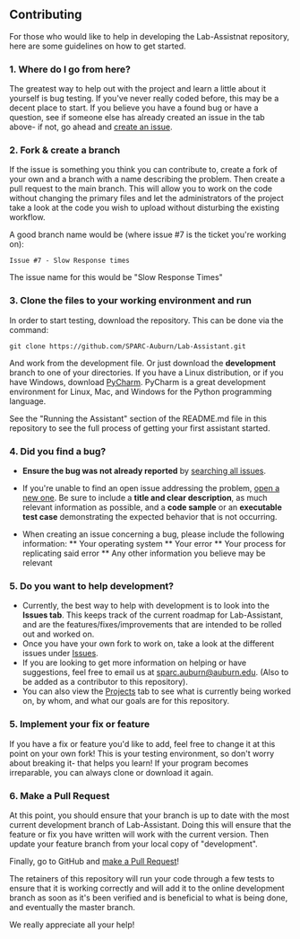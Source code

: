 ## Contributing

For those who would like to help in developing the Lab-Assistnat repository, here are some guidelines on how to get started.

### 1. Where do I go from here?

The greatest way to help out with  the project and learn a little about it yourself is bug testing. 
If you've never really coded before, this may be a decent place to start.
If you believe you have a found bug or have a question, see if someone else has already created an issue in the tab above-
if not, go ahead and [create an issue](https://github.com/SPARC-Auburn/Lab-Assistant/issues/new).

### 2. Fork & create a branch

If the issue is something you think you can contribute to, create a fork of your own and a branch with a name
describing the problem. Then create a pull request to the main branch. This will allow you to work on the code
without changing the primary files and let the administrators of the project take a look at the code you wish to upload without disturbing the existing workflow.

A good branch name would be (where issue #7 is the ticket you're working on):

```
Issue #7 - Slow Response times
```

The issue name for this would be "Slow Response Times"

### 3. Clone the files to your working environment and run

In order to start testing, download the repository. This can be done via the command:

```
git clone https://github.com/SPARC-Auburn/Lab-Assistant.git
```

And work from the development file.
Or just download the **development** branch to one of your directories.
If you have a Linux distribution, or if you have Windows, download [PyCharm](https://www.jetbrains.com/pycharm/download/#section=windows). PyCharm is a great development environment for Linux, Mac, and Windows for the Python programming language.

See the "Running the Assistant" section of the README.md file in this repository to see the full process of getting your first assistant started.

### 4. Did you find a bug?

* **Ensure the bug was not already reported** by [searching all
  issues](https://github.com/SPARC-Auburn/Lab-Assistant/issues).

* If you're unable to find an open issue addressing the problem, [open a new
  one](https://github.com/SPARC-Auburn/Lab-Assistant/issues/new).  Be sure to
  include a **title and clear description**, as much relevant information as
  possible, and a **code sample** or an **executable test case** demonstrating
  the expected behavior that is not occurring.

* When creating an issue concerning a bug, please include the following information:
  ** Your operating system
  ** Your error
  ** Your process for replicating said error
  ** Any other information you believe may be relevant
  
### 5. Do you want to help development?

 * Currently, the best way to help with development is to look into the **Issues tab**. This keeps track of the current roadmap
 for Lab-Assistant, and are the features/fixes/improvements that are intended to be rolled out and worked on.
 * Once you have your own fork to work on, take a look at the different issues under [Issues](https://github.com/SPARC-Auburn/Lab-Assistant/issues).
 * If you are looking to get more information on helping or have suggestions, feel free to email us at sparc.auburn@auburn.edu. (Also to be added as a contributor to this repository).
 * You can also view the [Projects](https://github.com/SPARC-Auburn/Lab-Assistant/projects) tab to see what is currently being worked on, by whom, and what our goals are for this repository.

### 5. Implement your fix or feature

If you have a fix or feature you'd like to add, feel free to change it at this point on your own fork!
This is your testing environment, so don't worry about breaking it- that helps you learn!
If your program becomes irreparable, you can always clone or download it again.

### 6. Make a Pull Request

At this point, you should ensure that your branch is up to date with the most current development branch of Lab-Assistant.
Doing this will ensure that the feature or fix you have written will work with the current version.
Then update your feature branch from your local copy of "development".

Finally, go to GitHub and
[make a Pull Request](https://help.github.com/articles/creating-a-pull-request)!

The retainers of this repository will run your code through a few tests to ensure that it is working correctly and 
will add it to the online development branch as soon as it's been verified and is beneficial to what is being done, and eventually the master branch.

We really appreciate all your help!
